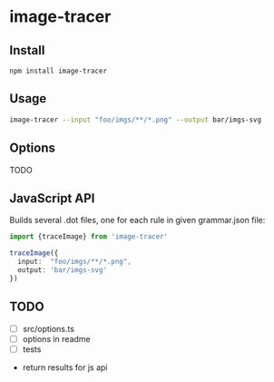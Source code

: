 # image-tracer

## Install

```sg
npm install image-tracer
```

## Usage

```sh
image-tracer --input "foo/imgs/**/*.png" --output bar/imgs-svg
```

## Options

TODO

## JavaScript API

Builds several .dot files, one for each rule in given grammar.json file: 

```ts
import {traceImage} from 'image-tracer'

traceImage({
  input:  "foo/imgs/**/*.png",
  output: 'bar/imgs-svg'
})
```

## TODO

- [ ] src/options.ts
- [ ] options in readme
- [ ] tests
- return results for js api